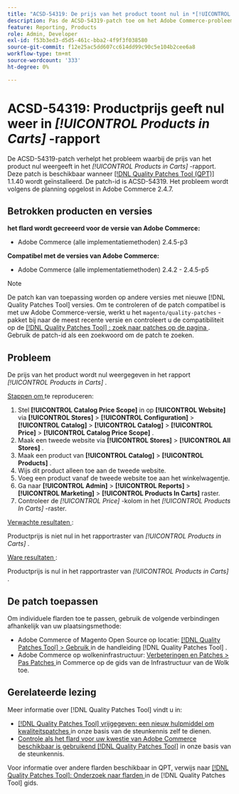 ```yaml
---
title: "ACSD-54319: De prijs van het product toont nul in *[!UICONTROL Products in Carts]* rapport"
description: Pas de ACSD-54319-patch toe om het Adobe Commerce-probleem op te lossen, waarbij de productprijs nul weergeeft in *[!UICONTROL Products in Carts]*-rapport
feature: Reporting, Products
role: Admin, Developer
exl-id: f53b3ed3-d5d5-461c-bba2-4f9f3f038580
source-git-commit: f12e25ac5dd607cc614dd99c90c5e104b2cee6a8
workflow-type: tm+mt
source-wordcount: '333'
ht-degree: 0%

---
```


# ACSD-54319: Productprijs geeft nul weer in *[!UICONTROL Products in Carts]* -rapport

De ACSD-54319-patch verhelpt het probleem waarbij de prijs van het product nul weergeeft in het *[!UICONTROL Products in Carts]* -rapport. Deze patch is beschikbaar wanneer [[!DNL Quality Patches Tool (QPT)]](/help/announcements/adobe-commerce-announcements/magento-quality-patches-released-new-tool-to-self-serve-quality-patches.md) 1.1.40 wordt geïnstalleerd. De patch-id is ACSD-54319. Het probleem wordt volgens de planning opgelost in Adobe Commerce 2.4.7.

## Betrokken producten en versies

**het flard wordt gecreeerd voor de versie van Adobe Commerce:**

* Adobe Commerce (alle implementatiemethoden) 2.4.5-p3

**Compatibel met de versies van Adobe Commerce:**

* Adobe Commerce (alle implementatiemethoden) 2.4.2 - 2.4.5-p5

>[!NOTE]
>
>De patch kan van toepassing worden op andere versies met nieuwe [!DNL Quality Patches Tool] versies. Om te controleren of de patch compatibel is met uw Adobe Commerce-versie, werkt u het `magento/quality-patches` -pakket bij naar de meest recente versie en controleert u de compatibiliteit op de [[!DNL Quality Patches Tool] : zoek naar patches op de pagina ](https://experienceleague.adobe.com/tools/commerce-quality-patches/index.html) . Gebruik de patch-id als een zoekwoord om de patch te zoeken.

## Probleem

De prijs van het product wordt nul weergegeven in het rapport *[!UICONTROL Products in Carts]* .

<u> Stappen om </u> te reproduceren:

1. Stel **[!UICONTROL Catalog Price Scope]** in op **[!UICONTROL Website]** via **[!UICONTROL Stores]** > **[!UICONTROL Configuration]** > **[!UICONTROL Catalog]** > **[!UICONTROL Catalog]** > **[!UICONTROL Price]** > **[!UICONTROL Catalog Price Scope]** .
1. Maak een tweede website via **[!UICONTROL Stores]** > **[!UICONTROL All Stores]** .
1. Maak een product van **[!UICONTROL Catalog]** > **[!UICONTROL Products]** .
1. Wijs dit product alleen toe aan de tweede website.
1. Voeg een product vanaf de tweede website toe aan het winkelwagentje.
1. Ga naar **[!UICONTROL Admin]** > **[!UICONTROL Reports]** > **[!UICONTROL Marketing]** > **[!UICONTROL Products In Carts]** raster.
1. Controleer de *[!UICONTROL Price]* -kolom in het *[!UICONTROL Products In Carts]* -raster.

<u> Verwachte resultaten </u>:

Productprijs is niet nul in het rapportraster van *[!UICONTROL Products in Carts]* .

<u> Ware resultaten </u>:

Productprijs is nul in het rapportraster van *[!UICONTROL Products in Carts]* .

## De patch toepassen

Om individuele flarden toe te passen, gebruik de volgende verbindingen afhankelijk van uw plaatsingsmethode:

* Adobe Commerce of Magento Open Source op locatie: [[!DNL Quality Patches Tool]  > Gebruik ](https://experienceleague.adobe.com/docs/commerce-operations/tools/quality-patches-tool/usage.html) in de handleiding [!DNL Quality Patches Tool] .
* Adobe Commerce op wolkeninfrastructuur: [ Verbeteringen en Patches > Pas Patches ](https://experienceleague.adobe.com/docs/commerce-cloud-service/user-guide/develop/upgrade/apply-patches.html) in Commerce op de gids van de Infrastructuur van de Wolk toe.

## Gerelateerde lezing

Meer informatie over [!DNL Quality Patches Tool] vindt u in:

* [[!DNL Quality Patches Tool]  vrijgegeven: een nieuw hulpmiddel om kwaliteitspatches ](/help/announcements/adobe-commerce-announcements/magento-quality-patches-released-new-tool-to-self-serve-quality-patches.md) in onze basis van de steunkennis zelf te dienen.
* [ Controle als het flard voor uw kwestie van Adobe Commerce beschikbaar is gebruikend  [!DNL Quality Patches Tool]](/help/support-tools/patches-available-in-qpt-tool/check-patch-for-magento-issue-with-magento-quality-patches.md) in onze basis van de steunkennis.

Voor informatie over andere flarden beschikbaar in QPT, verwijs naar [[!DNL Quality Patches Tool]: Onderzoek naar flarden ](https://experienceleague.adobe.com/tools/commerce-quality-patches/index.html) in de [!DNL Quality Patches Tool] gids.

